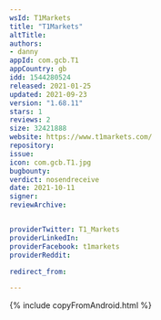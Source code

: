 ```yaml
---
wsId: T1Markets
title: "T1Markets"
altTitle: 
authors:
- danny
appId: com.gcb.T1
appCountry: gb
idd: 1544280524
released: 2021-01-25
updated: 2021-09-23
version: "1.68.11"
stars: 1
reviews: 2
size: 32421888
website: https://www.t1markets.com/
repository: 
issue: 
icon: com.gcb.T1.jpg
bugbounty: 
verdict: nosendreceive
date: 2021-10-11
signer: 
reviewArchive:


providerTwitter: T1_Markets
providerLinkedIn: 
providerFacebook: t1markets
providerReddit:  

redirect_from:

---
```



{% include copyFromAndroid.html %}
